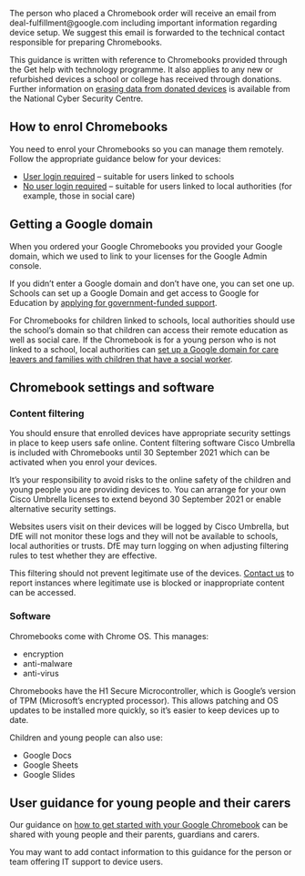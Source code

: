 <div class="app-card govuk-!-margin-bottom-4">
  <p class="govuk-body govuk-!-margin-bottom-0">
    The person who placed a Chromebook order will receive an email from deal-fulfillment@google.com including important information regarding device setup. We suggest this email is forwarded to the technical contact responsible for preparing Chromebooks.
  </p>
</div>

This guidance is written with reference to Chromebooks provided through the Get help with technology programme. It also applies to any new or refurbished devices a school or college has received through donations. Further information on [erasing data from donated devices](https://www.ncsc.gov.uk/blog-post/erasing-data-from-donated-devices) is available from the National Cyber Security Centre.

## How to enrol Chromebooks

You need to enrol your Chromebooks so you can manage them remotely. Follow the appropriate guidance below for your devices:

* [User login required](/devices/enrol-chromebooks-with-user-logins) – suitable for users linked to schools
* [No user login required](/devices/enrol-chromebooks-without-user-logins) – suitable for users linked to local authorities (for example, those in social care)

## Getting a Google domain

When you ordered your Google Chromebooks you provided your Google domain, which we used to link to your licenses for the Google Admin console.

If you didn’t enter a Google domain and don’t have one, you can set one up. Schools can set up a Google Domain and get access to Google for Education by [applying for government-funded support](/digital-platforms).

For Chromebooks for children linked to schools, local authorities should use the school’s domain so that children can access their remote education as well as social care. If the Chromebook is for a young person who is not linked to a school, local authorities can [set up a Google domain for care leavers and families with children that have a social worker](/devices/google-domain-for-care-leavers-and-children-with-social-worker).

## Chromebook settings and software

### Content filtering

You should ensure that enrolled devices have appropriate security settings in place to keep users safe online. Content filtering software Cisco Umbrella is included with Chromebooks until 30 September 2021 which can be activated when you enrol your devices.

It’s your responsibility to avoid risks to the online safety of the children and young people you are providing devices to. You can arrange for your own Cisco Umbrella licenses to extend beyond 30 September 2021 or enable alternative security settings.

Websites users visit on their devices will be logged by Cisco Umbrella, but DfE will not monitor these logs and they will not be available to schools, local authorities or trusts. DfE may turn logging on when adjusting filtering rules to test whether they are effective.

This filtering should not prevent legitimate use of the devices. [Contact us](/get-support) to report instances where legitimate use is blocked or inappropriate content can be accessed.

### Software

Chromebooks come with Chrome OS. This manages:

* encryption
* anti-malware
* anti-virus

Chromebooks have the H1 Secure Microcontroller, which is Google’s version of TPM (Microsoft’s encrypted processor). This allows patching and OS updates to be installed more quickly, so it’s easier to keep devices up to date.

Children and young people can also use:

* Google Docs
* Google Sheets
* Google Slides

## User guidance for young people and their carers

Our guidance on [how to get started with your Google Chromebook](/devices/getting-started-with-your-google-chromebook) can be shared with young people and their parents, guardians and carers. 

You may want to add contact information to this guidance for the person or team offering IT support to device users.
